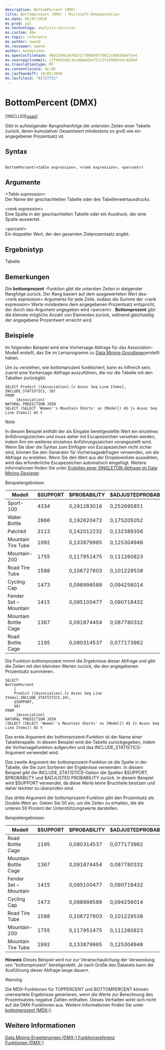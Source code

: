 ```yaml
---
description: BottomPercent (DMX)
title: Bottomprozent (DMX) | Microsoft-Dokumentation
ms.date: 06/07/2018
ms.prod: sql
ms.technology: analysis-services
ms.custom: dmx
ms.topic: reference
ms.author: owend
ms.reviewer: owend
author: minewiskan
ms.openlocfilehash: 4601399a2476b71f789b497fd022c60030def5e4
ms.sourcegitcommit: c7f40918dc3ecdb0ed2ef5c237a3996cb4cd268d
ms.translationtype: MT
ms.contentlocale: de-DE
ms.lasthandoff: 10/05/2020
ms.locfileid: "91727731"
---
```

# <a name="bottompercent-dmx"></a>BottomPercent (DMX)
[!INCLUDE[ssas](../includes/applies-to-version/ssas.md)]

  Gibt in aufsteigender Rangreihenfolge die untersten Zeilen einer Tabelle zurück, deren kumulativer Gesamtwert mindestens so groß wie ein angegebener Prozentsatz ist.  
  
## <a name="syntax"></a>Syntax  
  
```  
  
BottomPercent(<table expression>, <rank expression>, <percent>)  
```  
  
## <a name="arguments"></a>Argumente  
 *\<Table expression>*  
 Der Name der geschachtelten Tabelle oder des Tabellenwertausdrucks.  
  
 *\<rank expression>*  
 Eine Spalte in der geschachtelten Tabelle oder ein Ausdruck, der eine Spalte auswertet.  
  
 *\<percent>*  
 Ein doppelter Wert, der den gesamten Zielprozentsatz angibt.  
  
## <a name="result-type"></a>Ergebnistyp  
 Tabelle  
  
## <a name="remarks"></a>Bemerkungen  
 Die **bottomprozent** -Funktion gibt die untersten Zeilen in steigender Rangfolge zurück. Der Rang basiert auf dem ausgewerteten Wert des- \<rank expression> Arguments für jede Zeile, sodass die Summe der \<rank expression> Werte mindestens dem angegebenen Prozentsatz entspricht, der durch das-Argument angegeben wird \<percent> . **Bottomprozent** gibt die kleinste mögliche Anzahl von Elementen zurück, während gleichzeitig der angegebene Prozentwert erreicht wird.  
  
## <a name="examples"></a>Beispiele  
 Im folgenden Beispiel wird eine Vorhersage Abfrage für das Association-Modell erstellt, das Sie im Lernprogramm zu [Data Mining-Grundlagen](/previous-versions/sql/sql-server-2016/ms167167(v=sql.130))erstellt haben.  
  
 Um zu verstehen, wie bottomprozent funktioniert, kann es hilfreich sein, zuerst eine Vorhersage Abfrage auszuführen, die nur die Tabelle mit den Tabellen zurückgibt.  
  
```  
SELECT Predict ([Association].[v Assoc Seq Line Items], INCLUDE_STATISTICS, 10)  
FROM   
     [Association]  
NATURAL PREDICTION JOIN  
SELECT (SELECT 'Women''s Mountain Shorts' as [Model]) AS [v Assoc Seq Line Items]) AS t  
```  
  
> [!NOTE]  
>  In diesem Beispiel enthält der als Eingabe bereitgestellte Wert ein einzelnes Anführungszeichen und muss daher mit Escapezeichen versehen werden, indem ihm ein weiteres einzelnes Anführungszeichen vorangestellt wird. Wenn Sie über die Syntax zum Einfügen von Escapezeichen nicht sicher sind, können Sie den Generator für Vorhersageabfragen verwenden, um die Abfrage zu erstellen. Wenn Sie den Wert aus der Dropdownliste auswählen, wird das erforderliche Escapezeichen automatisch eingefügt. Weitere Informationen finden Sie unter [Erstellen einer SINGLETON-Abfrage im Data Mining-Designer](/analysis-services/data-mining/create-a-singleton-query-in-the-data-mining-designer).  
  
 Beispielergebnisse:  
  
|Modell|$SUPPORT|$PROBABILITY|$ADJUSTEDPROBABILITY|  
|-----------|--------------|------------------|--------------------------|  
|Sport-100|4334|0,291283016|0,252695851|  
|Water Bottle|2866|0,192620472|0,175205052|  
|Patchkit|2113|0,142012232|0,132389356|  
|Mountain Tire Tube|1992|0,133879965|0,125304948|  
|Mountain-200|1755|0,117951475|0,111260823|  
|Road Tire Tube|1588|0,106727603|0,101229538|  
|Cycling Cap|1473|0,098998589|0,094256014|  
|Fender Set – Mountain|1415|0,095100477|0,090718432|  
|Mountain Bottle Cage|1367|0,091874454|0,087780332|  
|Road Bottle Cage|1195|0,080314537|0,077173962|  
  
 Die Funktion bottomprozent nimmt die Ergebnisse dieser Abfrage und gibt die Zeilen mit den kleinsten Werten zurück, die den angegebenen Prozentsatz summieren.  
  
```  
SELECT   
BottomPercent  
    (  
    Predict ([Association].[v Assoc Seq Line Items],INCLUDE_STATISTICS,10),  
    $SUPPORT,  
    50)  
FROM   
     [Association]  
NATURAL PREDICTION JOIN  
(SELECT (SELECT 'Women''s Mountain Shorts' as [Model]) AS [v Assoc Seq Line Items]) AS t  
```  
  
 Das erste Argument der bottomprozent-Funktion ist der Name einer Tabellenspalte. In diesem Beispiel wird die-Tabelle zurückgegeben, indem die Vorhersagefunktion aufgerufen und das INCLUDE_STATISTICS-Argument verwendet wird.  
  
 Das zweite Argument der bottomprozent-Funktion ist die Spalte in der Tabelle, die Sie zum Sortieren der Ergebnisse verwenden. In diesem Beispiel gibt die INCLUDE_STATISTICS-Option die Spalten $SUPPORT, $PROBABILTY und $ADJUSTED PROBABILITY zurück. In diesem Beispiel wird $SUPPORT verwendet, da diese Werte keine Bruchteile besitzen und daher leichter zu überprüfen sind.  
  
 Das dritte Argument der bottomprozent-Funktion gibt den Prozentsatz als Double-Wert an. Geben Sie 50 ein, um die Zeilen zu erhalten, die die unteren 50 Prozent der Unterstützungswerte darstellen.  
  
 Beispielergebnisse:  
  
|Modell|$SUPPORT|$PROBABILITY|$ADJUSTEDPROBABILITY|  
|-----------|--------------|------------------|--------------------------|  
|Road Bottle Cage|1195|0,080314537|0,077173962|  
|Mountain Bottle Cage|1367|0,091874454|0,087780332|  
|Fender Set – Mountain|1415|0,095100477|0,090718432|  
|Cycling Cap|1473|0,098998589|0,094256014|  
|Road Tire Tube|1588|0,106727603|0,101229538|  
|Mountain-200|1755|0,117951475|0,111260823|  
|Mountain Tire Tube|1992|0,133879965|0,125304948|  
  
 **Hinweis** Dieses Beispiel wird nur zur Veranschaulichung der Verwendung von "bottomprozent" bereitgestellt. Je nach Größe des Datasets kann die Ausführung dieser Abfrage lange dauern.  
  
> [!WARNING]  
>  Die MDX-Funktionen für TOPPERCENT und BOTTOMPERCENT können unerwartete Ergebnisse generieren, wenn die Werte zur Berechnung des Prozentsatzes negative Zahlen enthalten. Dieses Verhalten wirkt sich nicht auf die DMX-Funktionen aus. Weitere Informationen finden Sie unter [bottomprozent &#40;MDX-&#41;](../mdx/bottompercent-mdx.md).  
  
## <a name="see-also"></a>Weitere Informationen  
 [Data Mining-Erweiterungen &#40;DMX-&#41; Funktionsreferenz](../dmx/data-mining-extensions-dmx-function-reference.md)   
 [Funktionen &#40;DMX-&#41;](../dmx/functions-dmx.md)  
  
